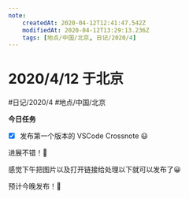 ```yaml
---
note:
    createdAt: 2020-04-12T12:41:47.542Z
    modifiedAt: 2020-04-12T13:29:13.236Z
    tags: [地点/中国/北京, 日记/2020/4]
---
```

# 2020/4/12 于北京
#日记/2020/4  #地点/中国/北京 

**今日任务**

* [x] 发布第一个版本的 VSCode Crossnote :smiley: 
<!-- @timer "date":"Sun Apr 12 2020 12:23:59 GMT+0800 (China Standard Time)" -->
进展不错！:full_moon_with_face:
<!-- @timer "date":"Sun Apr 12 2020 14:01:55 GMT+0800 (China Standard Time)" -->
感觉下午把图片以及打开链接给处理以下就可以发布了:grinning:
<!-- @timer "date":"Sun Apr 12 2020 20:42:29 GMT+0800 (China Standard Time)" -->
预计今晚发布！:full_moon_with_face: 